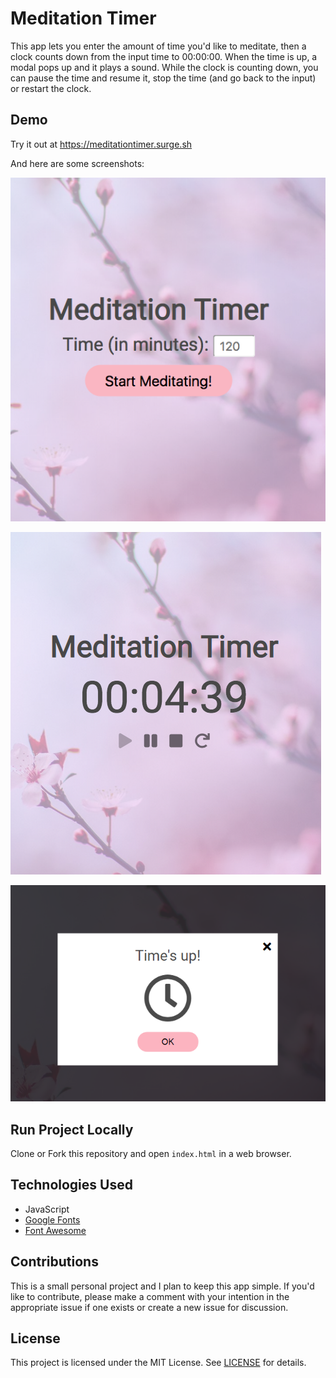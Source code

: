 # Meditation Timer

This app lets you enter the amount of time you'd like to meditate, then a clock counts down from the input time to 00:00:00. When the time is up, a modal pops up and it plays a sound.
While the clock is counting down, you can pause the time and resume it, stop the time (and go back to the input) or restart the clock.

## Demo

Try it out at https://meditationtimer.surge.sh

And here are some screenshots:

![Meditation Timer - Input](https://github.com/kellim/meditation-timer/blob/master/screenshots/meditation-timer-input.png)

![Meditation Timer - Time](https://github.com/kellim/meditation-timer/blob/master/screenshots/meditation-timer-time.png)

![Meditation Timer - Time's Up!](https://github.com/kellim/meditation-timer/blob/master/screenshots/times-up.png)

## Run Project Locally

Clone or Fork this repository and open `index.html` in a web browser.

## Technologies Used
* JavaScript
* [Google Fonts](https://fonts.google.com/)
* [Font Awesome](https://fontawesome.com/)

## Contributions

This is a small personal project and I plan to keep this app simple. If you'd like to contribute, please make a comment with your intention in the appropriate issue if one exists or create a new issue for discussion.

## License

This project is licensed under the MIT License. See [LICENSE](https://github.com/kellim/meditation-timer/blob/master/LICENSE) for details.
